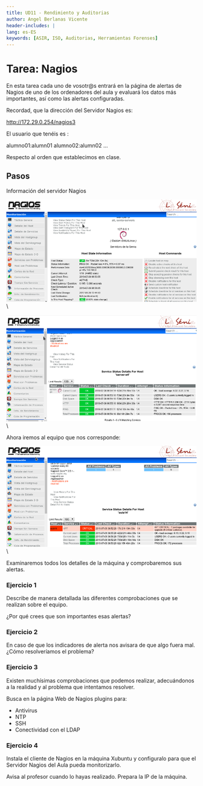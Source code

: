 ```yaml
---
title: UD11 - Rendimiento y Auditorias
author: Angel Berlanas Vicente
header-includes: |
lang: es-ES
keywords: [ASIR, ISO, Auditorias, Herramientas Forenses]
---
```


# Tarea: Nagios

En esta tarea cada uno de vosotr@s entrará en la página de alertas de Nagios de uno de los ordenadores del aula y evaluará los datos más importantes, así como las alertas configuradas.

Recordad, que la dirección del Servidor Nagios es:

http://172.29.0.254/nagios3

El usuario que tenéis es :

alumno01:alumn01 
alumno02:alumn02
...

Respecto al orden que establecimos en clase.

## Pasos

Información del servidor Nagios

![Nagios](Nagios/nagios1.png)
\

![Nagios](Nagios/nagios2.png)
\

Ahora iremos al equipo que nos corresponde:

![Nagios](Nagios/nagios3.png)
\

Examinaremos todos los detalles de la máquina y comprobaremos sus alertas.

### Ejercicio 1

Describe de manera detallada las diferentes comprobaciones que se realizan sobre el equipo.

¿Por qué crees que son importantes esas alertas?

### Ejercicio 2

En caso de que los indicadores de alerta nos avisara de que algo fuera mal. ¿Cómo resolveríamos el problema?

### Ejercicio 3

Existen muchísimas comprobaciones que podemos realizar, adecuándonos a la realidad y al problema que intentamos resolver.

Busca en la página Web de Nagios plugins para:

* Antivirus
* NTP
* SSH
* Conectividad con el LDAP

### Ejercicio 4

Instala el cliente de Nagios en la máquina Xubuntu y configuralo para que el Servidor Nagios del Aula pueda monitorizarlo.

Avisa al profesor cuando lo hayas realizado. Prepara la IP de la máquina.
